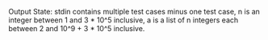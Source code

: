 Output State: stdin contains multiple test cases minus one test case, n is an integer between 1 and 3 * 10^5 inclusive, a is a list of n integers each between 2 and 10^9 + 3 * 10^5 inclusive.